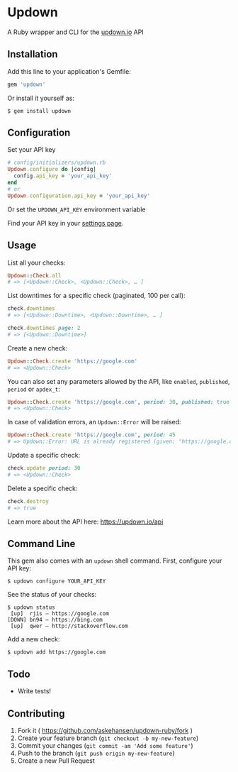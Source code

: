 # Updown

A Ruby wrapper and CLI for the [updown.io](https://updown.io) API

## Installation

Add this line to your application's Gemfile:

```ruby
gem 'updown'
```

Or install it yourself as:

    $ gem install updown

## Configuration

Set your API key

```ruby
# config/initializers/updown.rb
Updown.configure do |config|
  config.api_key = 'your_api_key'
end
# or
Updown.configuration.api_key = 'your_api_key'
```

Or set the `UPDOWN_API_KEY` environment variable

Find your API key in your [settings page](https://updown.io/settings/edit).

## Usage

List all your checks:

```ruby
Updown::Check.all
# => [<Updown::Check>, <Updown::Check>, … ]
```

List downtimes for a specific check (paginated, 100 per call):

```ruby
check.downtimes
# => [<Updown::Downtime>, <Updown::Downtime>, … ]

check.downtimes page: 2
# => [<Updown::Downtime>]
```

Create a new check:

```ruby
Updown::Check.create 'https://google.com'
# => <Updown::Check>
```

You can also set any parameters allowed by the API, like `enabled`, `published`, `period` or `apdex_t`:

```ruby
Updown::Check.create 'https://google.com', period: 30, published: true
# => <Updown::Check>
```

In case of validation errors, an `Updown::Error` will be raised:

```ruby
Updown::Check.create 'https://google.com', period: 45
# => Updown::Error: URL is already registered (given: "https://google.com"), Period is not included in the list (given: 45)
```

Update a specific check:

```ruby
check.update period: 30
# => <Updown::Check>
```

Delete a specific check:

```ruby
check.destroy
# => true
```

Learn more about the API here: https://updown.io/api

## Command Line

This gem also comes with an `updown` shell command.
First, configure your API key:

    $ updown configure YOUR_API_KEY

See the status of your checks:

    $ updown status
     [up]  rjis — https://google.com
    [DOWN] bn94 — https://bing.com
     [up]  qwer — http://stackoverflow.com

Add a new check:

    $ updown add https://google.com

## Todo

- Write tests!

## Contributing

1. Fork it ( https://github.com/askehansen/updown-ruby/fork )
2. Create your feature branch (`git checkout -b my-new-feature`)
3. Commit your changes (`git commit -am 'Add some feature'`)
4. Push to the branch (`git push origin my-new-feature`)
5. Create a new Pull Request
